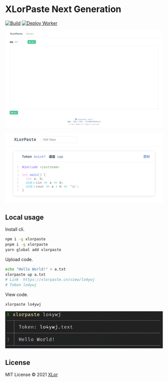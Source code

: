 # XLorPaste Next Generation

[![Build](https://github.com/XLorPaste/XLorPaste/actions/workflows/build.yml/badge.svg)](https://github.com/XLorPaste/XLorPaste/actions/workflows/build.yml) [![Deploy Worker](https://github.com/XLorPaste/XLorPaste/actions/workflows/worker.yml/badge.svg)](https://github.com/XLorPaste/XLorPaste/actions/workflows/worker.yml)

![screenshot](./public/screenshot.jpeg)

![view](./public/view.png)

## Local usage

Install cli.

```bash
npm i -g xlorpaste
pnpm i -g xlorpaste
yarn global add xlorpaste
```

Upload code.

```bash
echo "Hello World!" > a.txt
xlorpaste up a.txt
# Link  https://xlorpaste.cn/view/lo4ywj
# Token lo4ywj
```

View code.

```bash
xlorpaste lo4ywj
```

![cli](./public/cli.png)

## License

MIT License © 2021 [XLor](https://github.com/yjl9903)
